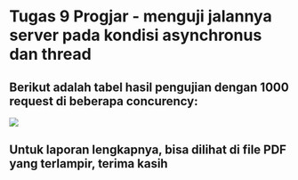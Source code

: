 # Tugas 9 Progjar - menguji jalannya server pada kondisi asynchronus dan thread

## Berikut adalah tabel hasil pengujian dengan 1000 request di beberapa concurency:
![](/screeshot/hasil.png)

## Untuk laporan lengkapnya, bisa dilihat di file PDF yang terlampir, terima kasih
